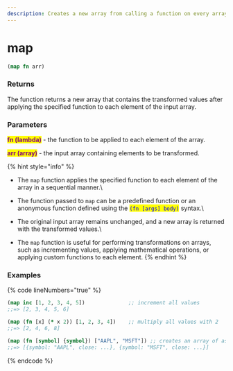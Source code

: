 ```yaml
---
description: Creates a new array from calling a function on every array element
---
```


# map

```clojure
(map fn arr)
```

### Returns

The function returns a new array that contains the transformed values after applying the specified function to each element of the input array.

### Parameters

<mark style="color:purple;">**fn (lambda)**</mark> - the function to be applied to each element of the array.

<mark style="color:purple;">**arr (array)**</mark> - the input array containing elements to be transformed.

{% hint style="info" %}
* The `map` function applies the specified function to each element of the array in a sequential manner.\

* The function passed to `map` can be a predefined function or an anonymous function defined using the <mark style="color:blue;">`(fn [args] body)`</mark> syntax.\

* The original input array remains unchanged, and a new array is returned with the transformed values.\

* The `map` function is useful for performing transformations on arrays, such as incrementing values, applying mathematical operations, or applying custom functions to each element.
{% endhint %}

### Examples

{% code lineNumbers="true" %}
```clojure
(map inc [1, 2, 3, 4, 5])              ;; increment all values
;;=> [2, 3, 4, 5, 6]

(map (fn [x] (* x 2)) [1, 2, 3, 4])    ;; multiply all values with 2
;;=> [2, 4, 6, 8]

(map (fn [symbol] {symbol}) ["AAPL", "MSFT"]) ;; creates an array of assets
;;=> [{symbol: "AAPL", close: ...}, {symbol: "MSFT", close: ...}]
```
{% endcode %}
